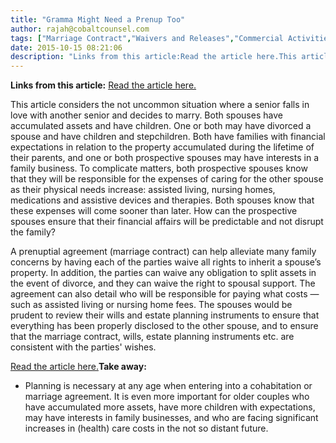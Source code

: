```yaml
---
title: "Gramma Might Need a Prenup Too"
author: rajah@cobaltcounsel.com
tags: ["Marriage Contract","Waivers and Releases","Commercial Activities","Rajah"]
date: 2015-10-15 08:21:06
description: "Links from this article:Read the article here.This article considers the not uncommon situation where a senior falls in love with another seni..."
---
```


**Links from this article:**
[Read the article here.](http://time.com/money/4005756/elderly-prenup/)

This article considers the not uncommon situation where a senior falls in love with another senior and decides to marry. Both spouses have accumulated assets and have children. One or both may have divorced a spouse and have children and stepchildren. Both have families with financial expectations in relation to the property accumulated during the lifetime of their parents, and one or both prospective spouses may have interests in a family business. To complicate matters, both prospective spouses know that they will be responsible for the expenses of caring for the other spouse as their physical needs increase: assisted living, nursing homes, medications and assistive devices and therapies. Both spouses know that these expenses will come sooner than later. How can the prospective spouses ensure that their financial affairs will be predictable and not disrupt the family?

A prenuptial agreement (marriage contract) can help alleviate many family concerns by having each of the parties waive all rights to inherit a spouse’s property. In addition, the parties can waive any obligation to split assets in the event of divorce, and they can waive the right to spousal support. The agreement can also detail who will be responsible for paying what costs — such as assisted living or nursing home fees. The spouses would be prudent to review their wills and estate planning instruments to ensure that everything has been properly disclosed to the other spouse, and to ensure that the marriage contract, wills, estate planning instruments etc. are consistent with the parties' wishes.

[Read the article here.](http://time.com/money/4005756/elderly-prenup/)**Take away:**
- Planning is necessary at any age when entering into a cohabitation or marriage agreement. It is even more important for older couples who have accumulated more assets, have more children with expectations, may have interests in family businesses, and who are facing significant increases in (health) care costs in the not so distant future.